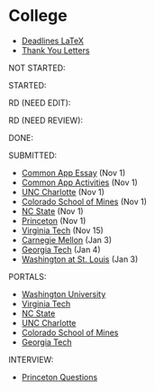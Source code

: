# College
- [Deadlines LaTeX](deadlines.tex)
- [Thank You Letters](thank-you-letters.md)

NOT STARTED:

STARTED:

RD (NEED EDIT):

RD (NEED REVIEW):

DONE:

SUBMITTED:
- [Common App Essay](common-app-essay.md) (Nov 1)
- [Common App Activities](common-app-activities.md) (Nov 1)
- [UNC Charlotte](unc-charlotte.md) (Nov 1)
- [Colorado School of Mines](colorado-school-of-mines.md) (Nov 1)
- [NC State](nc-state.md) (Nov 1)
- [Princeton](princeton.md) (Nov 1)
- [Virginia Tech](virginia-tech.md) (Nov 15)
- [Carnegie Mellon](carnegie-mellon.md) (Jan 3)
- [Georgia Tech](georgia-tech.md) (Jan 4)
- [Washington at St. Louis](washington-at-st.-louis.md) (Jan 3)

PORTALS:
- [Washington University](https://pathway.wustl.edu/account/login)
- [Virginia Tech](https://admit.vt.edu/portal/status?tab=app)
- [NC State](https://apply.ncsu.edu/apply/status) 
- [UNC Charlotte](https://future49er.charlotte.edu/apply/status)
- [Colorado School of Mines](https://apply.mines.edu/apply/status)
- [Georgia Tech](https://application.gatech.edu/apply/status)

INTERVIEW:
- [Princeton Questions](princeton-questions.md)

